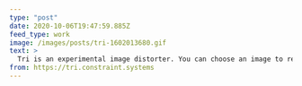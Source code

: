```yaml
---
type: "post"
date: 2020-10-06T19:47:59.885Z
feed_type: work
image: /images/posts/tri-1602013680.gif
text: >
  Tri is an experimental image distorter. You can choose an image to render using a WebGL quad, adjust the texture and position coordinates to create different distortions, and save the result.
from: https://tri.constraint.systems
---
```

